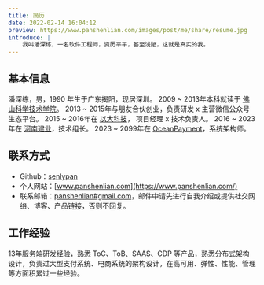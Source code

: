 ```yaml
---
title: 简历
date: 2022-02-14 16:04:12
preview: https://www.panshenlian.com/images/post/me/share/resume.jpg
introduce: |
    我叫潘深练，一名软件工程师，资历平平，甚至浅陋，这就是真实的我。
---
```


## 基本信息

潘深练，男，1990 年生于广东揭阳，现居深圳。
2009 ~ 2013年本科就读于 [佛山科学技术学院](https://www.fosu.edu.cn/)。
2013 ~ 2015年与朋友合伙创业，负责研发 x 主营微信公众号生态平台。
2015 ~ 2016年在 [以大科技](http://www.ebigcn.com/)， 项目经理 x 技术负责人。
2016 ~ 2023年在 [河南建业](https://www.centralchina.com/)，技术组长。
2023 ~ 2099年在 [OceanPayment](https://www.oceanpayment.com/)，系统架构师。

## 联系方式

* Github：[senlypan](https://github.com/senlypan)
* 个人网站：[www.panshenlian.com](https://www.panshenlian.com/)
* 联系邮箱：[panshenlian#gmail.com](mailto:panshenlian@gmail.com)，邮件中请先进行自我介绍或提供社交网络、博客、产品链接，否则不回复。


## 工作经验

​13年服务端研发经验，熟悉 ToC、ToB、SAAS、CDP 等产品，熟悉分布式架构设计，负责过大型支付系统、电商系统的架构设计，在高可用、弹性、性能、管理等方面积累过一些经验。

